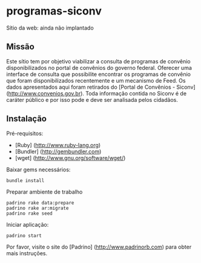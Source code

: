 programas-siconv
================

Sítio da web: ainda não implantado

Missão
------

Este sítio tem por objetivo viabilizar a consulta de programas de convênio disponibilizados no portal de convênios do governo federal.
Oferecer uma interface de consulta que possibilite encontrar os programas de convênio que foram disponibilizados recentemente e um mecanismo de Feed.
Os dados apresentados aqui foram retirados do [Portal de Convênios - Siconv] (http://www.convenios.gov.br). Toda informação contida no Siconv é de caráter público e por isso pode e deve ser analisada pelos cidadãos.

Instalação
----------

Pré-requisitos:
- [Ruby] (http://www.ruby-lang.org)
- [Bundler] (http://gembundler.com)
- [wget] (http://www.gnu.org/software/wget/)

Baixar gems necessários:
```
bundle install
```

Preparar ambiente de trabalho
```
padrino rake data:prepare
padrino rake ar:migrate
padrino rake seed
```

Iniciar aplicação:
```
padrino start
```
Por favor, visite o site do [Padrino] (http://www.padrinorb.com) para obter mais instruções.
